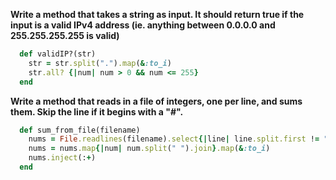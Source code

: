 **Write a method that takes a string as input. It should return true if the input is a valid IPv4 address (ie. anything between 0.0.0.0 and 255.255.255.255 is valid)**

  ```ruby
    def validIP?(str)
      str = str.split(".").map(&:to_i)
      str.all? {|num| num > 0 && num <= 255}
    end
  ```

**Write a method that reads in a file of integers, one per line, and sums them. Skip the line if it begins with a "#".**

  ```ruby
    def sum_from_file(filename)
      nums = File.readlines(filename).select{|line| line.split.first != "#"}
      nums = nums.map{|num| num.split(" ").join}.map(&:to_i)
      nums.inject(:+)
    end
  ```